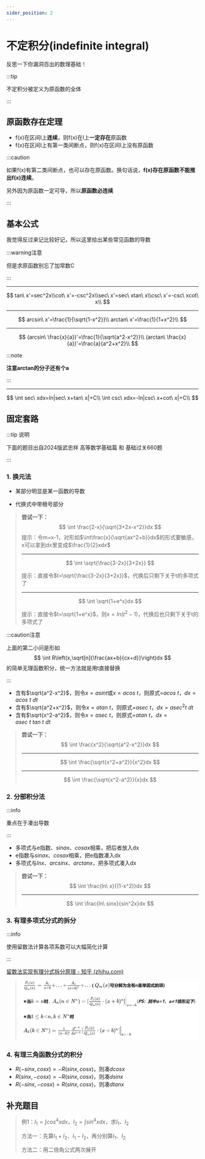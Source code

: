 ```yaml
---
sider_position: 2
---
```


# 不定积分(indefinite integral)

反思一下你漏洞百出的数理基础！

:::tip

不定积分被定义为原函数的全体

:::

## 原函数存在定理

- f(x)在区间I上**连续**，则f(x)在I上**一定存在**原函数
- f(x)在区间I上有第一类间断点，则f(x)在区间I上没有原函数

:::caution

如果f(x)有第二类间断点，也可以存在原函数。换句话说，**f(x)存在原函数不能推出f(x)连续**。

另外因为原函数一定可导，所以**原函数必连续**

:::

## 基本公式

我觉得反过来记比较好记，所以这里给出某些常见函数的导数

:::warning注意

但是求原函数别忘了加常数C

:::

---

$$
tan\ x'=sec^2x\\cot\ x'=-csc^2x\\sec\ x'=sec\ xtan\ x\\csc\ x'=-csc\ xcot\ x\\
$$

----

$$
arcsin\ x'=\frac{1}{\sqrt{1-x^2}}\\
arctan\ x'=\frac{1}{1+x^2}\\
$$

----

$$
(arcsin\ \frac{x}{a})'=\frac{1}{\sqrt{a^2-x^2}}\\
(arctan\ \frac{x}{a})'=\frac{a}{a^2+x^2}\\
$$

:::note

**注意arctan的分子还有个a**

:::

---

$$
\int sec\ xdx=ln|sec\ x+tan\ x|+C\\
\int csc\ xdx=-ln|csc\ x+cot\ x|+C\\
$$

## 固定套路

:::tip 说明

下面的题目出自2024版武忠祥 高等数学基础篇 和 基础过关660题

:::

### 1. 换元法

- 某部分明显是某一函数的导数

- 代换式中带根号部分

> **尝试一下：**
> $$
> \int \frac{2-x}{\sqrt{3+2x-x^2}}dx
> $$
> 提示：令m=x-1，对形如$\int\frac{x}{\sqrt{ax^2+b}}dx$的形式要敏感，x可以拿到dx里变成$\frac{1}{2}xdx$
>
> ---
>
> $$
> \int \sqrt{\frac{3-2x}{3+2x}}
> $$
>
> 提示：直接令$t=\sqrt{\frac{3-2x}{3+2x}}$，代换后只剩下关于t的多项式了
>
> ---
>
> $$
> \int \sqrt{1+e^x}dx
> $$
>
> 提示：直接令$t=\sqrt{1+e^x}$，则$x=ln(t^2-1)$，代换后也只剩下关于t的多项式了

:::caution注意

上面的第二小问是形如
$$
\int R\left(x,\sqrt[n]{\frac{ax+b}{cx+d}}\right)dx
$$
的简单无理函数积分，统一方法就是用t直接替换

:::

- 含有$\sqrt{a^2-x^2}$，则令$x=asint$或$x=acos\ t$，则原式=$acos\ t$，$dx=acos\ t\ dt$
- 含有$\sqrt{a^2+x^2}$，则令$x=atan\ t$，则原式=$asec\ t$，$dx=asec^2t\ dt$
- 含有$\sqrt{x^2-a^2}$，则令$x=asec\ t$，则原式=$atan\ t$，$dx=asec\ t\ tan\ t\ dt$

> **尝试一下：**
> $$
> \int \frac{x^2}{\sqrt{a^2-x^2}}dx
> $$
>
> ---
>
> $$
> \int \frac{\sqrt{x^2+a^2}}{x^2}dx
> $$
>
> ---
>
> $$
> \int \frac{\sqrt{x^2-a^2}}{x}dx
> $$

### 2. 分部积分法

:::info

重点在于凑出导数

:::

- 多项式与e指数、$sinax$、$cosax$相乘，把后者放入dx
- e指数与$sinax$、$cosax$相乘，把e指数凑入dx
- 多项式与$lnx$、$arcsinx$、$arctanx$，把多项式凑入dx

> **尝试一下：**
> $$
> \int \frac{ln\ x}{(1-x^2)}dx
> $$
>
> ---
>
> $$
> \int \frac{ln\ sinx}{sin^2x}dx
> $$

### 3. 有理多项式分式的拆分

:::info

使用留数法计算各项系数可以大幅简化计算

:::

[留数法实现有理分式拆分原理 - 知乎 (zhihu.com)](https://zhuanlan.zhihu.com/p/336225471)

> ![image-20230524213955522](./assets/image-20230524213955522.png)

### 4. 有理三角函数分式的积分

- $R(-sinx,cosx)=-R(sinx,cosx)$，则凑$dcosx$
- $R(sinx,-cosx)=-R(sinx,cosx)$，则凑$dsinx$
- $R(-sinx,-cosx)=R(sinx,cosx)$，则凑$dtanx$

## 补充题目

> 例1：$I_1=\int cos^4xdx$，$I_2=\int sin^4xdx$，求$I_1$、$I_2$
>
> 方法一：先算$I_1+I_2$、$I_1-I_2$，再分别算$I_1$、$I_2$
>
> 方法二：用二倍角公式两次展开

